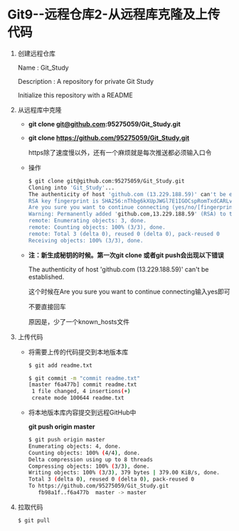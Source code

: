 # Git9--远程仓库2-从远程库克隆及上传代码

1. 创建远程仓库

   Name : Git_Study

   Description : A repository for private Git Study

   Initialize this repository with a README

2. 从远程库中克隆

   + **git clone git@github.com:95275059/Git_Study.git**

   + **git clone https://github.com/95275059/Git_Study.git**

     https除了速度慢以外，还有一个麻烦就是每次推送都必须输入口令

   + 操作

     ```bash
     $ git clone git@github.com:95275059/Git_Study.git
     Cloning into 'Git_Study'...
     The authenticity of host 'github.com (13.229.188.59)' can't be established.
     RSA key fingerprint is SHA256:nThbg6kXUpJWGl7E1IGOCspRomTxdCARLviKw6E5SY8.
     Are you sure you want to continue connecting (yes/no/[fingerprint])? yes
     Warning: Permanently added 'github.com,13.229.188.59' (RSA) to the list of known hosts.
     remote: Enumerating objects: 3, done.
     remote: Counting objects: 100% (3/3), done.
     remote: Total 3 (delta 0), reused 0 (delta 0), pack-reused 0
     Receiving objects: 100% (3/3), done.
     ```

   + **注：新生成秘钥的时候。第一次git clone 或者git push会出现以下错误**

     The authenticity of host 'github.com (13.229.188.59)' can't be established.

     这个时候在Are you sure you want to continue connecting输入yes即可

     不要直接回车

     原因是，少了一个known_hosts文件

3. 上传代码

   + 将需要上传的代码提交到本地版本库

     ```bash
     $ git add readme.txt
     ```

     ```bash
     $ git commit -m "commit readme.txt"
     [master f6a477b] commit readme.txt
      1 file changed, 4 insertions(+)
      create mode 100644 readme.txt
     ```

   + 将本地版本库内容提交到远程GitHub中

     **git push origin master**

     ```bash
     $ git push origin master
     Enumerating objects: 4, done.
     Counting objects: 100% (4/4), done.
     Delta compression using up to 8 threads
     Compressing objects: 100% (3/3), done.
     Writing objects: 100% (3/3), 379 bytes | 379.00 KiB/s, done.
     Total 3 (delta 0), reused 0 (delta 0), pack-reused 0
     To https://github.com/95275059/Git_Study.git
        fb98a1f..f6a477b  master -> master
     ```

4. 拉取代码

   ```bash
   $ git pull
   ```

   









